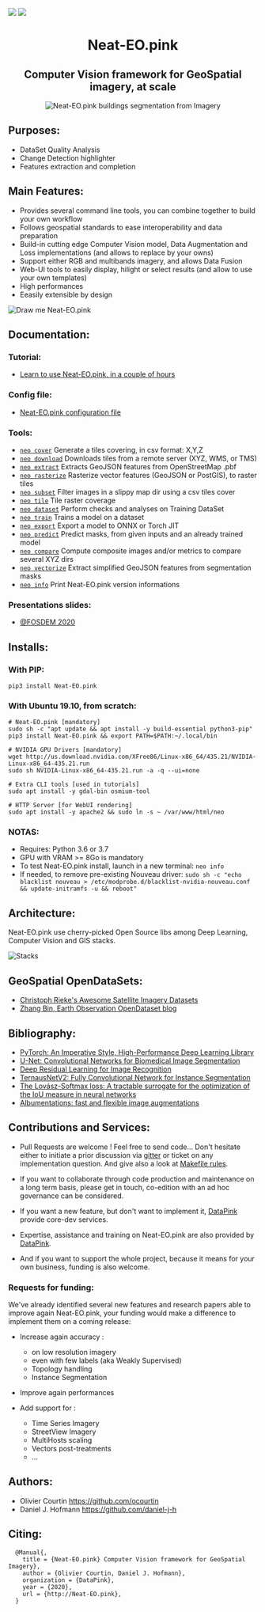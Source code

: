 <a href="https://twitter.com/neat_eo"><img src="https://img.shields.io/badge/Follow-neat_eo-ff69b4.svg" /></a> <a href="https://gitter.im/Neat-EO-pink/community"><img src="https://img.shields.io/gitter/room/Neat-EO-pink/community.svg?color=ff69b4&style=popout" /></a>

<h1 align='center'>Neat-EO.pink</h1>
<h2 align='center'>Computer Vision framework for GeoSpatial imagery, at scale</h2>

<p align=center>
  <img src="https://pbs.twimg.com/media/DpjonykWwAANpPr.jpg" alt="Neat-EO.pink buildings segmentation from Imagery" />
</p>



Purposes:
---------
- DataSet Quality Analysis
- Change Detection highlighter
- Features extraction and completion


Main Features:
--------------
- Provides several command line tools, you can combine together to build your own workflow
- Follows geospatial standards to ease interoperability and data preparation 
- Build-in cutting edge Computer Vision model, Data Augmentation and Loss implementations (and allows to replace by your owns)
- Support either RGB and multibands imagery, and allows Data Fusion 
- Web-UI tools to easily display, hilight or select results (and allow to use your own templates)
- High performances
- Eeasily extensible by design




<img alt="Draw me Neat-EO.pink" src="https://raw.githubusercontent.com/datapink/neat-eo.pink/master/docs/img/readme/draw_me_neat_eo.png" />


 
Documentation:
--------------
### Tutorial:
- <a href="https://github.com/datapink/neat-eo.pink/blob/master/docs/101.md">Learn to use Neat-EO.pink, in a couple of hours</a>

### Config file:
- <a href="https://github.com/datapink/neat-eo.pink/blob/master/docs/config.md">Neat-EO.pink configuration file</a>

### Tools:

- <a href="https://github.com/datapink/neat-eo.pink/blob/master/docs/tools.md#neo-cover">`neo cover`</a> Generate a tiles covering, in csv format: X,Y,Z
- <a href="https://github.com/datapink/neat-eo.pink/blob/master/docs/tools.md#neo-download">`neo download`</a> Downloads tiles from a remote server (XYZ, WMS, or TMS)
- <a href="https://github.com/datapink/neat-eo.pink/blob/master/docs/tools.md#neo-extract">`neo extract`</a> Extracts GeoJSON features from OpenStreetMap .pbf
- <a href="https://github.com/datapink/neat-eo.pink/blob/master/docs/tools.md#neo-rasterize">`neo rasterize`</a> Rasterize vector features (GeoJSON or PostGIS), to raster tiles
- <a href="https://github.com/datapink/neat-eo.pink/blob/master/docs/tools.md#neo-subset">`neo subset`</a> Filter images in a slippy map dir using a csv tiles cover
- <a href="https://github.com/datapink/neat-eo.pink/blob/master/docs/tools.md#neo-tile">`neo tile`</a> Tile raster coverage
- <a href="https://github.com/datapink/neat-eo.pink/blob/master/docs/tools.md#neo-dataset">`neo dataset`</a> Perform checks and analyses on Training DataSet
- <a href="https://github.com/datapink/neat-eo.pink/blob/master/docs/tools.md#neo-train">`neo train`</a> Trains a model on a dataset
- <a href="https://github.com/datapink/neat-eo.pink/blob/master/docs/tools.md#neo-export">`neo export`</a> Export a model to ONNX or Torch JIT
- <a href="https://github.com/datapink/neat-eo.pink/blob/master/docs/tools.md#neo-predict">`neo predict`</a> Predict masks, from given inputs and an already trained model
- <a href="https://github.com/datapink/neat-eo.pink/blob/master/docs/tools.md#neo-compare">`neo compare`</a> Compute composite images and/or metrics to compare several XYZ dirs
- <a href="https://github.com/datapink/neat-eo.pink/blob/master/docs/tools.md#neo-vectorize">`neo vectorize`</a> Extract simplified GeoJSON features from segmentation masks
- <a href="https://github.com/datapink/neat-eo.pink/blob/master/docs/tools.md#neo-info">`neo info`</a> Print Neat-EO.pink version informations

### Presentations slides:
  - <a href="http://www.datapink.com/presentations/2020-fosdem.pdf">@FOSDEM 2020</a>





Installs:
--------

### With PIP:
```
pip3 install Neat-EO.pink
```

### With Ubuntu 19.10, from scratch:

```
# Neat-EO.pink [mandatory]
sudo sh -c "apt update && apt install -y build-essential python3-pip"
pip3 install Neat-EO.pink && export PATH=$PATH:~/.local/bin

# NVIDIA GPU Drivers [mandatory]
wget http://us.download.nvidia.com/XFree86/Linux-x86_64/435.21/NVIDIA-Linux-x86_64-435.21.run
sudo sh NVIDIA-Linux-x86_64-435.21.run -a -q --ui=none

# Extra CLI tools [used in tutorials]
sudo apt install -y gdal-bin osmium-tool

# HTTP Server [for WebUI rendering]
sudo apt install -y apache2 && sudo ln -s ~ /var/www/html/neo
```


### NOTAS: 
- Requires: Python 3.6 or 3.7
- GPU with VRAM >= 8Go is mandatory
- To test Neat-EO.pink install, launch in a new terminal: `neo info`
- If needed, to remove pre-existing Nouveau driver: ```sudo sh -c "echo blacklist nouveau > /etc/modprobe.d/blacklist-nvidia-nouveau.conf && update-initramfs -u && reboot"```




Architecture:
------------

Neat-EO.pink use cherry-picked Open Source libs among Deep Learning, Computer Vision and GIS stacks.

<img alt="Stacks" src="https://raw.githubusercontent.com/datapink/Neat-EO.pink/master/docs/img/readme/stacks.png" />



GeoSpatial OpenDataSets:
------------------------
- <a href="https://github.com/chrieke/awesome-satellite-imagery-datasets">Christoph Rieke's Awesome Satellite Imagery Datasets</a>
- <a href="https://zhangbin0917.github.io/2018/06/12/%E9%81%A5%E6%84%9F%E6%95%B0%E6%8D%AE%E9%9B%86/">Zhang Bin, Earth Observation OpenDataset blog</a> 

Bibliography:
-------------

- <a href="https://arxiv.org/abs/1912.01703">PyTorch: An Imperative Style, High-Performance Deep Learning Library</a>
- <a href="https://arxiv.org/abs/1505.04597">U-Net: Convolutional Networks for Biomedical Image Segmentation</a>
- <a href="https://arxiv.org/abs/1512.03385">Deep Residual Learning for Image Recognition</a>
- <a href="https://arxiv.org/abs/1806.00844">TernausNetV2: Fully Convolutional Network for Instance Segmentation</a>
- <a href="https://arxiv.org/abs/1705.08790">The Lovász-Softmax loss: A tractable surrogate for the optimization of the IoU measure in neural networks</a>
- <a href="https://arxiv.org/abs/1809.06839">Albumentations: fast and flexible image augmentations</a>










Contributions and Services:
---------------------------

- Pull Requests are welcome ! Feel free to send code...
  Don't hesitate either to initiate a prior discussion via <a href="https://gitter.im/Neat-EO-pink/community">gitter</a> or ticket on any implementation question.
  And give also a look at <a href="https://github.com/datapink/Neat-EO.pink/blob/master/docs/makefile.md">Makefile rules</a>.

- If you want to collaborate through code production and maintenance on a long term basis, please get in touch, co-edition with an ad hoc governance can be considered.

- If you want a new feature, but don't want to implement it, <a href="http://datapink.com">DataPink</a> provide core-dev services.

- Expertise, assistance and training on Neat-EO.pink are also provided by <a href="http://datapink.com">DataPink</a>.

- And if you want to support the whole project, because it means for your own business, funding is also welcome.


### Requests for funding:

We've already identified several new features and research papers able to improve again Neat-EO.pink,
your funding would make a difference to implement them on a coming release:

- Increase again accuracy :
  - on low resolution imagery
  - even with few labels (aka Weakly Supervised)
  - Topology handling
  - Instance Segmentation
  
- Improve again performances

- Add support for :
  - Time Series Imagery
  - StreetView Imagery
  - MultiHosts scaling
  - Vectors post-treatments
  - ...
  






Authors:
--------
- Olivier Courtin <https://github.com/ocourtin>
- Daniel J. Hofmann <https://github.com/daniel-j-h>



Citing:
-------
```
  @Manual{,
    title = {Neat-EO.pink} Computer Vision framework for GeoSpatial Imagery},
    author = {Olivier Courtin, Daniel J. Hofmann},
    organization = {DataPink},
    year = {2020},
    url = {http://Neat-EO.pink},
  }
```
